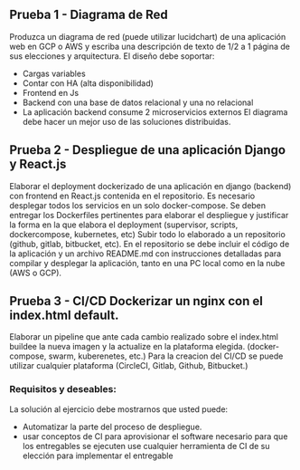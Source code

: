 ## Prueba 1 - Diagrama de Red
Produzca un diagrama de red (puede utilizar lucidchart) de una aplicación web en GCP o AWS y escriba una descripción de texto de 1/2 a 1 página de sus elecciones y arquitectura.
El diseño debe soportar:
* Cargas variables
* Contar con HA (alta disponibilidad)
* Frontend en Js
* Backend con una base de datos relacional y una no relacional
* La aplicación backend consume 2 microservicios externos
El diagrama debe hacer un mejor uso de las soluciones distribuidas.

## Prueba 2 - Despliegue de una aplicación Django y React.js 
Elaborar el deployment dockerizado de una aplicación en django (backend) con frontend en React.js contenida en el repositorio. Es necesario desplegar todos los servicios en un solo docker-compose.
Se deben entregar los Dockerfiles pertinentes para elaborar el despliegue y justificar la forma en la que elabora el deployment (supervisor, scripts, dockercompose, kubernetes, etc) 
Subir todo lo elaborado a un repositorio (github, gitlab, bitbucket, etc). En el repositorio se debe incluir el código de la aplicación y un archivo README.md con instrucciones detalladas para compilar y desplegar la aplicación, tanto en una PC local como en la nube (AWS o GCP).

## Prueba 3 - CI/CD Dockerizar un nginx con el index.html default. 
Elaborar un pipeline que ante cada cambio realizado sobre el index.html buildee la nueva imagen y la actualize en la plataforma elegida. (docker-compose, swarm, kuberenetes, etc.) Para la creacion del CI/CD se puede utilizar cualquier plataforma (CircleCI, Gitlab, Github, Bitbucket.)

### Requisitos y deseables:
La solución al ejercicio debe mostrarnos que usted puede:
* Automatizar la parte del proceso de despliegue. 
* usar conceptos de CI para aprovisionar el software necesario para que los entregables se ejecuten use cualquier herramienta de CI de su elección para implementar el entregable
